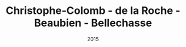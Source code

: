 ---
date: '2015'
title: 'Christophe-Colomb - de la Roche - Beaubien - Bellechasse'
type: ruelle_verte
district: rosemont
position: { lng: -73.5997652225616, lat: 45.53762311145363 }
---